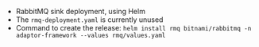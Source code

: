 - RabbitMQ sink deployment, using Helm
- The ```rmq-deployment.yaml``` is currently unused
- Command to create the release: ```helm install rmq bitnami/rabbitmq -n adaptor-framework --values rmq/values.yaml```